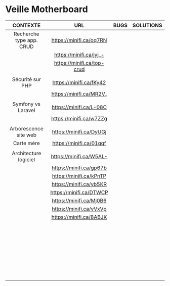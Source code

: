 # **Veille Motherboard**

| CONTEXTE                    |   URL                       | BUGS                                       | SOLUTIONS                          |
|:---------------------------:|:---------------------------:|:------------------------------------------:|:----------------------------------:|
|Recherche type app. CRUD     |https://minifi.ca/oq7RN      |                                            |                                    |
|                             |https://minifi.ca/jyj_-      |                                            |                                    |
|                             |https://minifi.ca/top-crud   |                                            |                                    |
|                             |                             |                                            |                                    |
|Sécurité sur PHP             |https://minifi.ca/fKy42      |                                            |                                    |
|                             |https://minifi.ca/MR2V_      |                                            |                                    |
|                             |                             |                                            |                                    |
|Symfony vs Laravel           |https://minifi.ca/L-08C      |                                            |                                    |
|                             |https://minifi.ca/w7ZZg      |                                            |                                    |
|                             |                             |                                            |                                    |
|Arborescence site web        |https://minifi.ca/DyUGj      |                                            |                                    |
|Carte mère                   |https://minifi.ca/01qqf      |                                            |                                    |
|                             |                             |                                            |                                    |
|Architecture logiciel        |https://minifi.ca/W5AL-      |                                            |                                    |
|                             |https://minifi.ca/gp67b      |                                            |                                    |
|                             |https://minifi.ca/kPnTP      |                                            |                                    |
|                             |https://minifi.ca/yb5KR      |                                            |                                    |
|                             |https://minifi.ca/DTWCP      |                                            |                                    |
|                             |https://minifi.ca/Mj0B6      |                                            |                                    |
|                             |https://minifi.ca/vVxVp      |                                            |                                    |
|                             |https://minifi.ca/8ABJK      |                                            |                                    |
|                             |                             |                                            |                                    |
|                             |                             |                                            |                                    |
|                             |                             |                                            |                                    |
|                             |                             |                                            |                                    |
|                             |                             |                                            |                                    |
|                             |                             |                                            |                                    |
|                             |                             |                                            |                                    |
|                             |                             |                                            |                                    |
|                             |                             |                                            |                                    |
|                             |                             |                                            |                                    |
|                             |                             |                                            |                                    |
|                             |                             |                                            |                                    |
|                             |                             |                                            |                                    |
|                             |                             |                                            |                                    |
|                             |                             |                                            |                                    |
|                             |                             |                                            |                                    |
|                             |                             |                                            |                                    |
|                             |                             |                                            |                                    |
|                             |                             |                                            |                                    |
|                             |                             |                                            |                                    |
|                             |                             |                                            |                                    |
|                             |                             |                                            |                                    |
|                             |                             |                                            |                                    |
|                             |                             |                                            |                                    |
|                             |                             |                                            |                                    |
|                             |                             |                                            |                                    |
|                             |                             |                                            |                                    |
|                             |                             |                                            |                                    |
|                             |                             |                                            |                                    |
|                             |                             |                                            |                                    |
|                             |                             |                                            |                                    |
